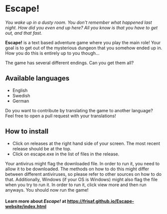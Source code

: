 # Escape!
*You wake up in a dusty room. You don't remember what happened last night. How did you even end up here? All you know is that you have to get out, and that fast.*

**Escape!** is a text based adventure game where you play the main role! Your goal is to get out of the mysterious dungeon that you somehow ended up in. How you do this is entirely up to you though...

The game has several different endings. Can you get them all?

## Available languages
- English
- Swedish
- German

Do you want to contribute by translating the game to another language? Feel free to open a pull request with your translations!

## How to install
- Click on releases at the right hand side of your screen. The most recent release should be at the top.
- Click on escape.exe in the list of files in the release.

Your antivirus might flag the downloaded file. In order to run it, you need to allow it to be downloaded. The methods on how to do this might differ between different antiviruses, so please refer to other sources on how to do that. Additionally, Windows (if your OS is Windows) might also flag the file when you try to run it. In order to run it, click view more and then run anyways. You should now run the game!

#### Learn more about *Escape!* at https://frisaf.github.io/Escape-website/index.html
